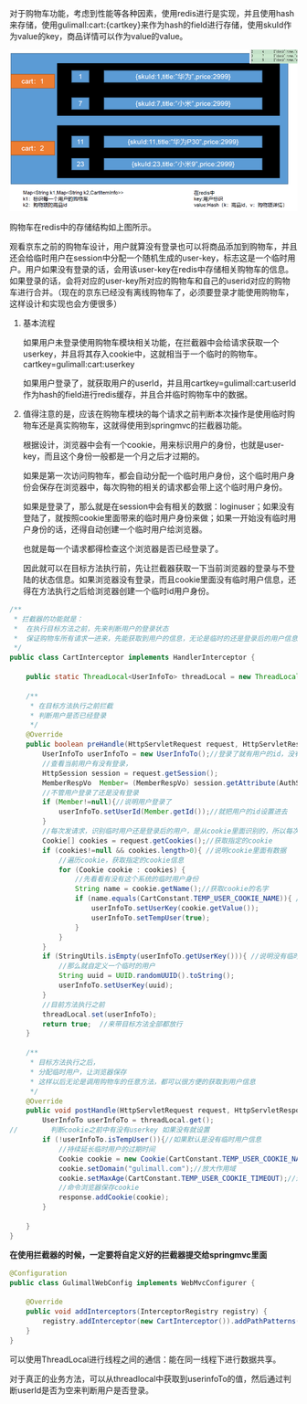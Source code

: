 对于购物车功能，考虑到性能等各种因素，使用redis进行是实现，并且使用hash来存储，使用gulimall:cart:{cartkey}来作为hash的field进行存储，使用skuId作为value的key，商品详情可以作为value的value。

![image-20211102180249612](IMG/image-20211102180249612.png)

购物车在redis中的存储结构如上图所示。

观看京东之前的购物车设计，用户就算没有登录也可以将商品添加到购物车，并且还会给临时用户在session中分配一个随机生成的user-key，标志这是一个临时用户。用户如果没有登录的话，会用该user-key在redis中存储相关购物车的信息。如果登录的话，会将对应的user-key所对应的购物车和自己的userid对应的购物车进行合并。（现在的京东已经没有离线购物车了，必须要登录才能使用购物车，这样设计和实现也会方便很多）

1. 基本流程

   如果用户未登录使用购物车模块相关功能，在拦截器中会给请求获取一个userkey，并且将其存入cookie中，这就相当于一个临时的购物车。cartkey=gulimall:cart:userkey

   如果用户登录了，就获取用户的userId，并且用cartkey=gulimall:cart:userId作为hash的field进行redis缓存，并且合并临时购物车中的数据。

2. 值得注意的是，应该在购物车模块的每个请求之前判断本次操作是使用临时购物车还是真实购物车，这就得使用到springmvc的拦截器功能。

   根据设计，浏览器中会有一个cookie，用来标识用户的身份，也就是user-key，而且这个身份一般都是一个月之后才过期的。

   如果是第一次访问购物车，都会自动分配一个临时用户身份，这个临时用户身份会保存在浏览器中，每次购物的相关的请求都会带上这个临时用户身份。

   如果是登录了，那么就是在session中会有相关的数据：loginuser；如果没有登陆了，就按照cookie里面带来的临时用户身份来做；如果一开始没有临时用户身份的话，还得自动创建一个临时用户给浏览器。

   也就是每一个请求都得检查这个浏览器是否已经登录了。

   因此就可以在目标方法执行前，先让拦截器获取一下当前浏览器的登录与不登陆的状态信息。如果浏览器没有登录，而且cookie里面没有临时用户信息，还得在方法执行之后给浏览器创建一个临时id用户身份。

```java
/**
 * 拦截器的功能就是：
 *  在执行目标方法之前，先来判断用户的登录状态
 *  保证购物车所有请求一进来，先能获取到用户的信息，无论是临时的还是登录后的用户信息
 */
public class CartInterceptor implements HandlerInterceptor {

    public static ThreadLocal<UserInfoTo> threadLocal = new ThreadLocal<>();

    /**
     * 在目标方法执行之前拦截
     * 判断用户是否已经登录
     */
    @Override
    public boolean preHandle(HttpServletRequest request, HttpServletResponse response, Object handler) throws Exception {
        UserInfoTo userInfoTo = new UserInfoTo();//登录了就有用户的id，没有登录就有用户的临时身份
        //查看当前用户有没有登录，
        HttpSession session = request.getSession();
        MemberRespVo  Member= (MemberRespVo) session.getAttribute(AuthServerConstant.LOGIN_USER);//获取当前登录的用户信息
        //不管用户登录了还是没有登录
        if (Member!=null){//说明用户登录了
            userInfoTo.setUserId(Member.getId());//就把用户的id设置进去
        }
        //每次发请求，识别临时用户还是登录后的用户，是从cookie里面识别的，所以每次请求来可以获取cookie里面的数据
        Cookie[] cookies = request.getCookies();//获取指定的cookie
        if (cookies!=null && cookies.length>0){ //说明cookie里面有数据
            //遍历cookie，获取指定的cookie信息
            for (Cookie cookie : cookies) {
                //先看看有没有这个系统的临时用户身份
                String name = cookie.getName();//获取cookie的名字
                if (name.equals(CartConstant.TEMP_USER_COOKIE_NAME)){ //如果有这个名字的cookie，那么就相当于拿到这个cookie
                    userInfoTo.setUserKey(cookie.getValue());
                    userInfoTo.setTempUser(true);
                }
            }
        }
        if (StringUtils.isEmpty(userInfoTo.getUserKey())){ //说明没有临时用户
            //那么就自定义一个临时的用户
            String uuid = UUID.randomUUID().toString();
            userInfoTo.setUserKey(uuid);
        }
        //目前方法执行之前
        threadLocal.set(userInfoTo);
        return true;  //来带目标方法全部都放行
    }

    /**
     * 目标方法执行之后，
     * 分配临时用户，让浏览器保存
     * 这样以后无论是调用购物车的任意方法，都可以很方便的获取到用户信息
     */
    @Override
    public void postHandle(HttpServletRequest request, HttpServletResponse response, Object handler, ModelAndView modelAndView) throws Exception {
        UserInfoTo userInfoTo = threadLocal.get();
//        判断cookie之前中有没有userkey 如果没有就设置
        if (!userInfoTo.isTempUser()){//如果默认是没有临时用户信息
            //持续延长临时用户的过期时间
            Cookie cookie = new Cookie(CartConstant.TEMP_USER_COOKIE_NAME, userInfoTo.getUserKey());
            cookie.setDomain("gulimall.com");//放大作用域
            cookie.setMaxAge(CartConstant.TEMP_USER_COOKIE_TIMEOUT);//过期时间
            //命令浏览器保存cookie
            response.addCookie(cookie);
        }

    }
}
```

**在使用拦截器的时候，一定要将自定义好的拦截器提交给springmvc里面**

```java
@Configuration
public class GulimallWebConfig implements WebMvcConfigurer {

    @Override
    public void addInterceptors(InterceptorRegistry registry) {
        registry.addInterceptor(new CartInterceptor()).addPathPatterns("/**"); //拦截当前购物车的所有请求
    }
}
```



可以使用ThreadLocal进行线程之间的通信：能在同一线程下进行数据共享。

对于真正的业务方法，可以从threadlocal中获取到userinfoTo的值，然后通过判断userId是否为空来判断用户是否登录。